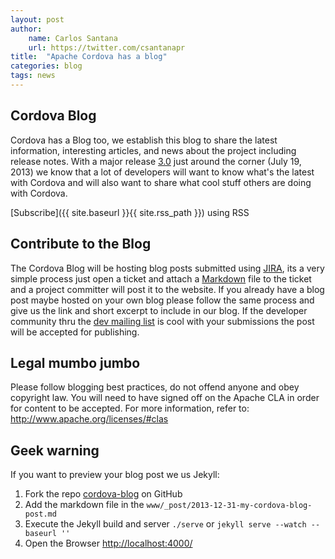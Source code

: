 ```yaml
---
layout: post
author:
    name: Carlos Santana
    url: https://twitter.com/csantanapr
title:  "Apache Cordova has a blog"
categories: blog
tags: news
---
```


Cordova Blog
---
Cordova has a Blog too, we establish this blog to share the latest information, interesting articles, and news about the project including release notes. With a major release [3.0](https://issues.apache.org/jira/browse/CB/fixforversion/12322491) just around the corner (July 19, 2013) we know that a lot of developers will want to know what's the latest with Cordova and will also want to share what cool stuff others are doing with Cordova.

[Subscribe]({{ site.baseurl }}{{ site.rss_path }}) using RSS

Contribute to the Blog
---
The Cordova Blog will be hosting blog posts submitted using [JIRA](https://issues.apache.org/jira/browse/CB), its a very simple process just open a ticket and attach a [Markdown](http://daringfireball.net/projects/markdown) file to the ticket and a project committer will post it to the website. If you already have a blog post maybe hosted on your own blog please follow the same process and give us the link and short excerpt to include in our blog. If the developer community thru the [dev mailing list](mailto:dev@cordova.apache.org) is cool with your submissions the post will be accepted for publishing.

Legal mumbo jumbo
---
Please follow blogging best practices, do not offend anyone and obey copyright law.
You will need to have signed off on the Apache CLA in order for content to be accepted. For more information, refer to: http://www.apache.org/licenses/#clas

Geek warning
---
If you want to preview your blog post we us Jekyll:
1. Fork the repo [cordova-blog](https://github.com/csantanapr/cordova-blog) on GitHub
2. Add the markdown file in the `www/_post/2013-12-31-my-cordova-blog-post.md`
3. Execute the Jekyll build and server `./serve` or `jekyll serve --watch --baseurl ''`
4. Open the Browser [http://localhost:4000/](http://localhost:4000/)
